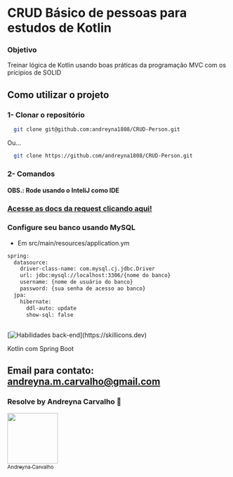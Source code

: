 # CRUD Básico de pessoas para estudos de Kotlin

### Objetivo

Treinar lógica de Kotlin usando boas práticas da programação MVC com os prícipios de SOLID

## Como utilizar o projeto

### 1- Clonar o repositório

```bash
  git clone git@github.com:andreyna1808/CRUD-Person.git
```

Ou...

```bash
  git clone https://github.com/andreyna1808/CRUD-Person.git
```

### 2- Comandos

#### OBS.: Rode usando o InteliJ como IDE


### [Acesse as docs da request clicando aqui!](https://documenter.getpostman.com/view/20034031/2sA3JDim26)

### Configure seu banco usando MySQL
- Em src/main/resources/application.ym
```bash
spring:
  datasource:
    driver-class-name: com.mysql.cj.jdbc.Driver
    url: jdbc:mysql://localhost:3306/{nome do banco}
    username: {nome de usuário do banco}
    password: {sua senha de acesso ao banco}
  jpa:
    hibernate:
      ddl-auto: update
      show-sql: false
```

##

[![Habilidades back-end](https://skillicons.dev/icons?i=kotlin,spring,)](https://skillicons.dev)

Kotlin com Spring Boot

##

## Email para contato: andreyna.m.carvalho@gmail.com

### Resolve by Andreyna Carvalho 🤗

[<img src="https://avatars.githubusercontent.com/u/87716793?v=4" width=115><br><sub>Andreyna Carvalho</sub>](https://github.com/andreyna1808)
